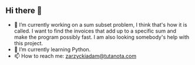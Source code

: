 ## Hi there 👋


- 🔭 I’m currently working on a sum subset problem, I think that's how it is called. I want to find the invoices that add up to a specific sum and make the program possibly fast. I am also looking somebody's help with this project.
- 🌱 I’m currently learning Python.
- 📫 How to reach me: zarzyckiadam@tutanota.com

